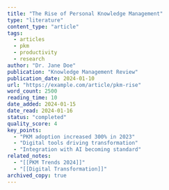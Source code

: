 ```yaml
---
title: "The Rise of Personal Knowledge Management"
type: "literature"
content_type: "article"
tags:
  - articles
  - pkm
  - productivity
  - research
author: "Dr. Jane Doe"
publication: "Knowledge Management Review"
publication_date: 2024-01-10
url: "https://example.com/article/pkm-rise"
word_count: 2500
reading_time: 10
date_added: 2024-01-15
date_read: 2024-01-16
status: "completed"
quality_score: 4
key_points:
  - "PKM adoption increased 300% in 2023"
  - "Digital tools driving transformation"
  - "Integration with AI becoming standard"
related_notes:
  - "[[PKM Trends 2024]]"
  - "[[Digital Transformation]]"
archived_copy: true
---
```

